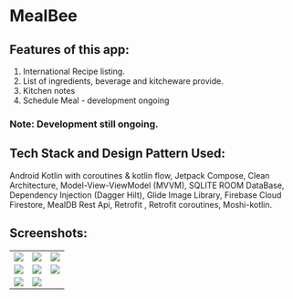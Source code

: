 # MealBee


## Features of this app:
1. International Recipe listing.
2. List of ingredients, beverage and kitcheware provide.
3. Kitchen notes 
4. Schedule Meal - development ongoing


### Note: Development still ongoing.


## Tech Stack and Design Pattern Used:
 
 Android Kotlin with coroutines & kotlin flow, Jetpack Compose, Clean Architecture, Model-View-ViewModel (MVVM), SQLITE ROOM DataBase, Dependency Injection (Dagger Hilt), Glide Image Library, Firebase Cloud Firestore, MealDB Rest Api, Retrofit , Retrofit coroutines, Moshi-kotlin.
 

## Screenshots:
 
<table>
 <tr>
    <td><img src="https://user-images.githubusercontent.com/105339727/172061570-6eef861a-d206-43b0-a88c-e0749ea02f49.jpg"></td>
    <td><img src="https://user-images.githubusercontent.com/105339727/172061567-5ee24825-a75e-4e34-af1f-5adc3304b199.jpg"></td>
     <td><img src="https://user-images.githubusercontent.com/105339727/172061569-f8dc4e3a-44e3-4df8-8e32-c238a3cdb7f0.jpg"></td>
  
  </tr>
 <tr> </tr>
  <tr>
    <td><img src="https://user-images.githubusercontent.com/105339727/172061617-9898c0bc-5128-4a8b-86fa-8f850f7bcd09.jpg"></td>
     <td><img src="https://user-images.githubusercontent.com/105339727/172061618-c4586080-18a1-4100-97c7-1b1c88d1a866.jpg"></td>
    <td><img src="https://user-images.githubusercontent.com/105339727/172061335-c433ba2b-b1d8-4dfd-9511-c531f0a96691.jpg"></td>
  </tr>
   <tr>
    <td><img src="=https://user-images.githubusercontent.com/105339727/172368609-e0922309-af0b-43e1-9a98-3483f9e2fb9d.jpg"></td>
     <td><img src="https://user-images.githubusercontent.com/105339727/172368622-737811cf-ee42-44e7-9f9a-88e90189f6b2.jpg"></td>
    <td><img src=""></td>
  </tr>
 </table>
